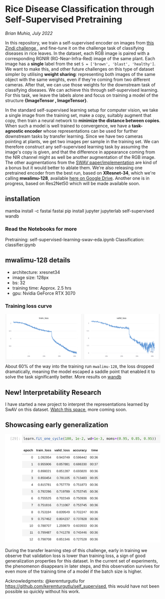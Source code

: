 # Rice Disease Classification through Self-Supervised Pretraining
*Brian Muhia, July 2022*

In this repository, we train a self-supervised encoder on images from 
[this Zindi challenge ](https://zindi.africa/competitions/microsoft-rice-disease-classification-challenge/), 
and fine-tune it on the challenge task of classifying diseases in rice leaves. In the dataset, each RGB image is 
paired with a corresponding RGNIR (RG-Near-Infra-Red) image of the same plant. Each image has a **single** label from 
the set `S = ['brown', 'blast', 'healthy']`. We want to make this, and other future challenges on this type of 
dataset simpler by utilising **weight sharing**: representing both images of the same object with the same weights, 
even if they're coming from two different cameras. After that, we can use those weights for the downstream task 
of classifying diseases. We can achieve this through self-supervised learning. For this task, we leave the labels 
alone and focus on training a model of the structure **{ImageTensor , ImageTensor}**. 

In the standard self-supervised learning setup for computer vision, we take a single image from the training set, 
make a copy, suitably augment that copy, then train a neural network to **minimize the distance between copies**. 
When such a model is well trained to convergence, we have a **task-agnostic encoder** whose representations can be
used for further downstream tasks by transfer learning. Since we have two cameras pointing at plants, we get two 
images per sample in the training set. We can therefore construct any self-supervised learning task by assuming 
the image's copy is given, and that the difference in appearance coming from the NIR channel might as well be 
another augmentation of the RGB image. The other augmentations from the [SWAV paper/implementation](https://arxiv.org/abs/2006.09882) are kind of a bonus but it would better to ablate them. We're also releasing one pretrained encoder 
from the best run, based on **XResnet-34**, which we're calling **mwalimu-128**, available [here on Google Drive](https://drive.google.com/drive/folders/1lV7Zl5XcI1dov6FkEgr6rmxES14Hc-xF). Another one is in progress, based on Res2Net50 
which will be made available soon.

## installation
mamba install -c fastai fastai
pip install jupyter jupyterlab self-supervised wandb


### Read the Notebooks for more
Pretraining: self-supervised-learning-swav-eda.ipynb
Classification: classifier.ipynb


## mwalimu-128 details
- architecture: xresnet34
- image size: 128px
- bs: 32
- training time: Approx. 2.5 hrs
- gpu: Nvidia GeForce RTX 3070

### Training loss curve
![loss curve](images/mwalimu-128.png)
About 60% of the way into the training run `mwalimu-128`, the loss dropped dramatically, meaning the model escaped a saddle point that enabled it to solve the task significantly better. More results on [wandb](https://wandb.ai/nlug/self-supervised-rice-disease-classification)

## New! Interpretability Research
I have started a new project to interpret the representations learned by SwAV on this dataset. [Watch this space](https://www.notion.so/Visualizing-Learned-Representations-of-Rice-Disease-43178513deaa4f04b03c246e57ac16c7), more coming soon.

## Showcasing early generalization
![Early Generalization](images/early-generalization-cherrypick.png)

During the transfer learning step of this challenge, early in training we observe that validation loss is lower than
training loss, a sign of good generalization properties for this dataset. In the current set of experiments, the
phenomenon disappears in later steps, and this observation survives for even more of the training time of a model
if the batch size is higher.

Acknowledgments: @keremturgutlu for https://github.com/keremturgutlu/self_supervised, this would have not been possible so quickly without his work.